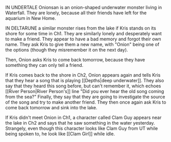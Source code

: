 IN UNDERTALE Onionsan is an onion-shaped underwater monster living in Waterfall. They are lonely, because all their friends have left for the aquarium in New Home.

IN DELTARUNE a similar monster rises from the lake if Kris stands on its shore for some time in Ch1. They are similarly lonely and desperately want to make a friend. They appear to have a bad memory and forgot their own name. They ask Kris to give them a new name, with "Onion" being one of the options (though they misremember it on the next day).

Then, Onion asks Kris to come back tomorrow, because they have something they can only tell a friend.

If Kris comes back to the shore in Ch2, Onion appears again and tells Kris that they hear a song that is playing [[Depths|deep underwater]]. They also say that they heard this song before, but can't remember it, which echoes [[River Person|River Person's]] line "Did you ever hear the old song coming from the sea?" Finally, they say that they are going to investigate the source of the song and try to make another friend. They then once again ask Kris to come back tomorrow and sink into the lake.

If Kris didn't meet Onion in Ch1, a character called Clam Guy appears near the lake in Ch2 and says that he saw something in the water yesterday. Strangely, even though this character looks like Clam Guy from UT while being spoken to, he look like [[Clam Girl]] while idle.